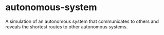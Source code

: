 # autonomous-system
A simulation of an autonomous system that communicates to others and reveals the shortest routes to other autonomous systems.
